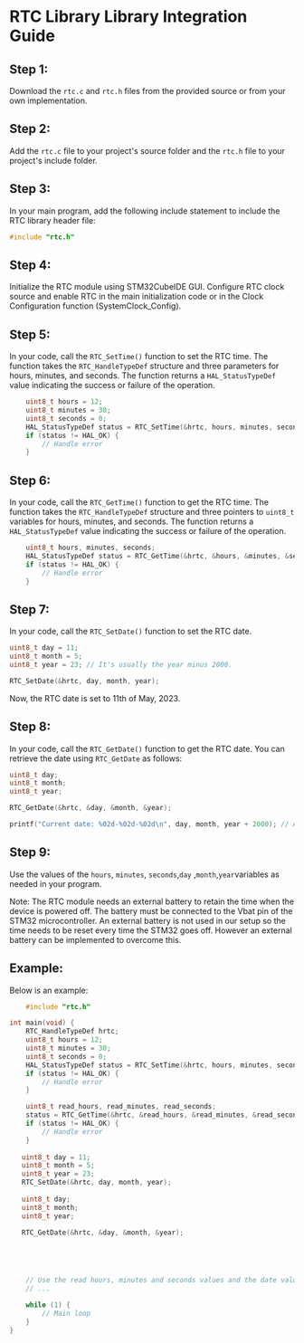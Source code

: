 # RTC Library Library Integration Guide

## Step 1:

 Download the `rtc.c` and `rtc.h` files from the provided source or from your own implementation.
## Step 2:

 Add the `rtc.c` file to your project's source folder and the `rtc.h` file to your project's include folder.
## Step 3: 

In your main program, add the following include statement to include the RTC library header file:
    
```c
#include "rtc.h"
```

## Step 4: 

Initialize the RTC module using STM32CubeIDE GUI. Configure RTC clock source and enable RTC in the main initialization code or in the Clock Configuration function (SystemClock_Config).
## Step 5: 

In your code, call the `RTC_SetTime()` function to set the RTC time. The function takes the `RTC_HandleTypeDef` structure and three parameters for hours, minutes, and seconds. The function returns a `HAL_StatusTypeDef` value indicating the success or failure of the operation.

```c
    uint8_t hours = 12;
    uint8_t minutes = 30;
    uint8_t seconds = 0;
    HAL_StatusTypeDef status = RTC_SetTime(&hrtc, hours, minutes, seconds);
    if (status != HAL_OK) {
        // Handle error
    }
```

## Step 6: 

In your code, call the `RTC_GetTime()` function to get the RTC time. The function takes the `RTC_HandleTypeDef` structure and three pointers to `uint8_t` variables for hours, minutes, and seconds. The function returns a `HAL_StatusTypeDef` value indicating the success or failure of the operation.

```c
    uint8_t hours, minutes, seconds;
    HAL_StatusTypeDef status = RTC_GetTime(&hrtc, &hours, &minutes, &seconds);
    if (status != HAL_OK) {
        // Handle error
    }

```

## Step 7:

In your code, call the `RTC_SetDate()` function to set the RTC date.

```c
uint8_t day = 11;
uint8_t month = 5;
uint8_t year = 23; // It's usually the year minus 2000.

RTC_SetDate(&hrtc, day, month, year);
```
Now, the RTC date is set to 11th of May, 2023.


## Step 8:

In your code, call the `RTC_GetDate()` function to get the RTC date. You can retrieve the date using `RTC_GetDate` as follows:

```c
uint8_t day;
uint8_t month;
uint8_t year;

RTC_GetDate(&hrtc, &day, &month, &year);

printf("Current date: %02d-%02d-%02d\n", day, month, year + 2000); // Adding 2000 to get the full year.

```

## Step 9: 

Use the values of the `hours`, `minutes`, `seconds`,`day` ,`month`,`year`variables as needed in your program.

Note: The RTC module needs an external battery to retain the time when the device is powered off. The battery must be connected to the Vbat pin of the STM32 microcontroller. An external battery is not used in our setup so the time needs to be reset every time the STM32 goes off. However an external battery can be implemented to overcome this.

## Example:
Below is an example:
```c
    #include "rtc.h"

int main(void) {
    RTC_HandleTypeDef hrtc;
    uint8_t hours = 12;
    uint8_t minutes = 30;
    uint8_t seconds = 0;
    HAL_StatusTypeDef status = RTC_SetTime(&hrtc, hours, minutes, seconds);
    if (status != HAL_OK) {
        // Handle error
    }

    uint8_t read_hours, read_minutes, read_seconds;
    status = RTC_GetTime(&hrtc, &read_hours, &read_minutes, &read_seconds);
    if (status != HAL_OK) {
        // Handle error
    }
 
   uint8_t day = 11;
   uint8_t month = 5;
   uint8_t year = 23; 
   RTC_SetDate(&hrtc, day, month, year);
 
   uint8_t day;
   uint8_t month;
   uint8_t year;

   RTC_GetDate(&hrtc, &day, &month, &year);





    // Use the read hours, minutes and seconds values and the date values
    // ...

    while (1) {
        // Main loop
    }
}


```
